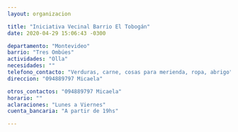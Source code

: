 ```yaml
---
layout: organizacion

title: "Iniciativa Vecinal Barrio El Tobogán"
date: 2020-04-29 15:06:43 -0300

departamento: "Montevideo"
barrio: "Tres Ombúes"
actividades: "Olla"
necesidades: ""
telefono_contacto: "Verduras, carne, cosas para merienda, ropa, abrigo"
direccion: "094889797 Micaela"

otros_contactos: "094889797 Micaela"
horario: ""
aclaraciones: "Lunes a Viernes"
cuenta_bancaria: "A partir de 19hs"

---
```

